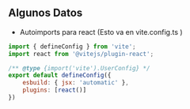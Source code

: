 ## Algunos Datos

-   Autoimports para react (Esto va en vite.config.ts )

```JAVASCRIPT
import { defineConfig } from 'vite';
import react from '@vitejs/plugin-react';

/** @type {import('vite').UserConfig} */
export default defineConfig({
    esbuild: { jsx: 'automatic' },
    plugins: [react()]
})
```
